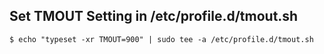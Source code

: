 ## Set TMOUT Setting in /etc/profile.d/tmout.sh
    $ echo "typeset -xr TMOUT=900" | sudo tee -a /etc/profile.d/tmout.sh
